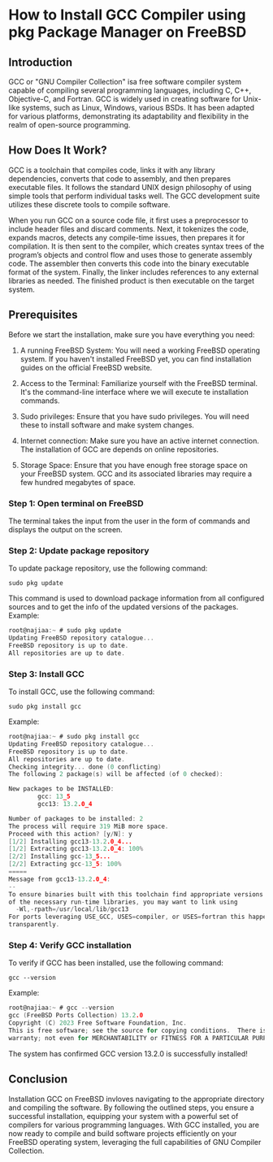 # How to Install GCC Compiler using pkg Package Manager on FreeBSD

## Introduction
GCC or "GNU Compiler Collection" isa free software compiler system capable of compiling several programming languages, including C, C++, Objective-C, and Fortran. GCC is widely used in creating software for Unix-like systems, such as Linux, Windows, various BSDs. It has been adapted for various platforms, demonstrating its adaptability and flexibility in the realm of open-source programming.

## How Does It Work?
GCC is a toolchain that compiles code, links it with any library dependencies, converts that code to assembly, and then prepares executable files. It follows the standard UNIX design philosophy of using simple tools that perform individual tasks well. The GCC development suite utilizes these discrete tools to compile software.

When you run GCC on a source code file, it first uses a preprocessor to include header files and discard comments. Next, it tokenizes the code, expands macros, detects any compile-time issues, then prepares it for compilation. It is then sent to the compiler, which creates syntax trees of the program’s objects and control flow and uses those to generate assembly code. The assembler then converts this code into the binary executable format of the system. Finally, the linker includes references to any external libraries as needed. The finished product is then executable on the target system.

## Prerequisites
Before we start the installation, make sure you have everything you need:

1. A running FreeBSD System: You will need a working FreeBSD operating system. If you haven't installed FreeBSD yet, you can find installation guides on the official FreeBSD website.
   
2. Access to the Terminal: Familiarize yourself with the FreeBSD terminal. It's the command-line interface where we will execute te installation commands.

3. Sudo privileges: Ensure that you have sudo privileges. You will need these to install software and make system changes.
   
4. Internet connection: Make sure you have an active internet connection. The installation of GCC are depends on online repositories.

5. Storage Space: Ensure that you have enough free storage space on your FreeBSD system. GCC and its associated libraries may require a few hundred megabytes of space.


### Step 1: Open terminal on FreeBSD
The terminal takes the input from the user in the form of commands and displays the output on the screen. 

### Step 2: Update package repository
To update package repository, use the following command:
  ```
  sudo pkg update
  ```
This command is used to download package information from all configured sources and to get the info of the updated versions of the packages. Example:
```c
root@najiaa:~ # sudo pkg update
Updating FreeBSD repository catalogue...
FreeBSD repository is up to date.
All repositories are up to date.
```

### Step 3: Install GCC 
To install GCC, use the following command:
  ```
  sudo pkg install gcc
  ```

Example:
```c
root@najiaa:~ # sudo pkg install gcc
Updating FreeBSD repository catalogue...
FreeBSD repository is up to date.
All repositories are up to date.
Checking integrity... done (0 conflicting)
The following 2 package(s) will be affected (of 0 checked):

New packages to be INSTALLED:
        gcc: 13_5
        gcc13: 13.2.0_4

Number of packages to be installed: 2
The process will require 319 MiB more space.
Proceed with this action? [y/N]: y
[1/2] Installing gcc13-13.2.0_4...
[1/2] Extracting gcc13-13.2.0_4: 100%
[2/2] Installing gcc-13_5...
[2/2] Extracting gcc-13_5: 100%
=====
Message from gcc13-13.2.0_4:
--
To ensure binaries built with this toolchain find appropriate versions
of the necessary run-time libraries, you may want to link using
  -Wl,-rpath=/usr/local/lib/gcc13
For ports leveraging USE_GCC, USES=compiler, or USES=fortran this happens
transparently.
```

### Step 4: Verify GCC installation
To verify if GCC has been installed, use the following command:
  ```
  gcc --version
  ```

Example:
```c
root@najiaa:~ # gcc --version
gcc (FreeBSD Ports Collection) 13.2.0
Copyright (C) 2023 Free Software Foundation, Inc.
This is free software; see the source for copying conditions.  There is NO
warranty; not even for MERCHANTABILITY or FITNESS FOR A PARTICULAR PURPOSE.
```
The system has confirmed GCC version 13.2.0 is successfully installed!

## Conclusion
Installation GCC on FreeBSD invloves navigating to the appropriate directory and compiling the software. By following the outlined steps, you ensure a successful installation, equipping your system with a powerful set of compilers for various programming languages. With GCC installed, you are now ready to compile and build software projects efficiently on your FreeBSD operating system, leveraging the full capabilities of GNU Compiler Collection.
